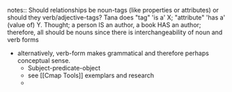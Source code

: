 notes:: Should relationships be noun-tags (like properties or attributes) or should they verb/adjective-tags? Tana does "tag" 'is a' X; "attribute" 'has a' (value of) Y. Thought; a person IS an author, a book HAS an author; therefore, all should be nouns since there is interchangeability of noun and verb forms
- alternatively, verb-form makes grammatical and therefore perhaps conceptual sense.
	- Subject-predicate-object
	- see [[Cmap Tools]] exemplars and research
	-